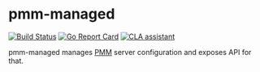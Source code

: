 # pmm-managed

[![Build Status](https://travis-ci.org/Percona-Lab/pmm-managed.svg?branch=master)](https://travis-ci.org/Percona-Lab/pmm-managed)
[![Go Report Card](https://goreportcard.com/badge/github.com/percona/pmm-managed)](https://goreportcard.com/report/github.com/percona/pmm-managed)
[![CLA assistant](https://cla-assistant.io/readme/badge/Percona-Lab/pmm-managed)](https://cla-assistant.io/Percona-Lab/pmm-managed)

pmm-managed manages [PMM](https://www.percona.com/doc/percona-monitoring-and-management/index.html) server
configuration and exposes API for that.
